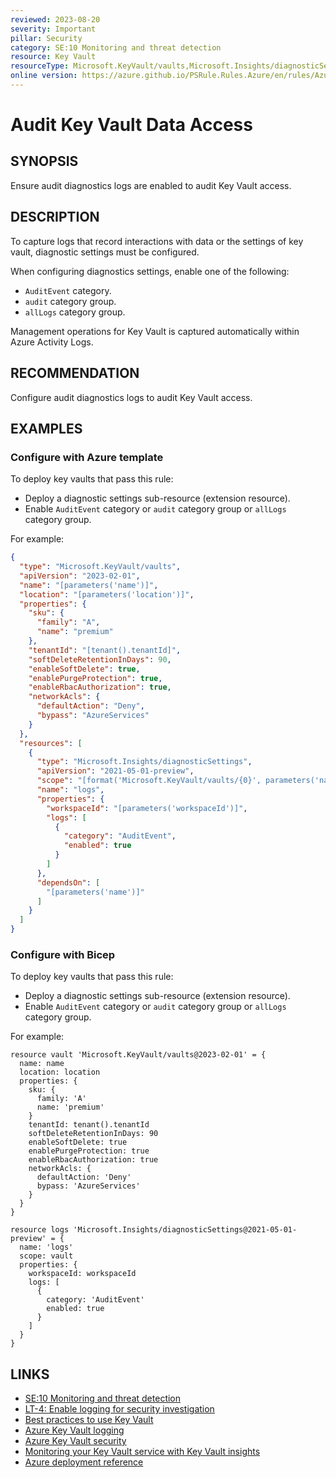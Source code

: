 ```yaml
---
reviewed: 2023-08-20
severity: Important
pillar: Security
category: SE:10 Monitoring and threat detection
resource: Key Vault
resourceType: Microsoft.KeyVault/vaults,Microsoft.Insights/diagnosticSettings
online version: https://azure.github.io/PSRule.Rules.Azure/en/rules/Azure.KeyVault.Logs/
---
```


# Audit Key Vault Data Access

## SYNOPSIS

Ensure audit diagnostics logs are enabled to audit Key Vault access.

## DESCRIPTION

To capture logs that record interactions with data or the settings of key vault, diagnostic settings must be configured.

When configuring diagnostics settings, enable one of the following:

- `AuditEvent` category.
- `audit` category group.
- `allLogs` category group.

Management operations for Key Vault is captured automatically within Azure Activity Logs.

## RECOMMENDATION

Configure audit diagnostics logs to audit Key Vault access.

## EXAMPLES

### Configure with Azure template

To deploy key vaults that pass this rule:

- Deploy a diagnostic settings sub-resource (extension resource).
- Enable `AuditEvent` category or `audit` category group or `allLogs` category group.

For example:

```json
{
  "type": "Microsoft.KeyVault/vaults",
  "apiVersion": "2023-02-01",
  "name": "[parameters('name')]",
  "location": "[parameters('location')]",
  "properties": {
    "sku": {
      "family": "A",
      "name": "premium"
    },
    "tenantId": "[tenant().tenantId]",
    "softDeleteRetentionInDays": 90,
    "enableSoftDelete": true,
    "enablePurgeProtection": true,
    "enableRbacAuthorization": true,
    "networkAcls": {
      "defaultAction": "Deny",
      "bypass": "AzureServices"
    }
  },
  "resources": [
    {
      "type": "Microsoft.Insights/diagnosticSettings",
      "apiVersion": "2021-05-01-preview",
      "scope": "[format('Microsoft.KeyVault/vaults/{0}', parameters('name'))]",
      "name": "logs",
      "properties": {
        "workspaceId": "[parameters('workspaceId')]",
        "logs": [
          {
            "category": "AuditEvent",
            "enabled": true
          }
        ]
      },
      "dependsOn": [
        "[parameters('name')]"
      ]
    }
  ]
}
```

### Configure with Bicep

To deploy key vaults that pass this rule:

- Deploy a diagnostic settings sub-resource (extension resource).
- Enable `AuditEvent` category or `audit` category group or `allLogs` category group.

For example:

```bicep
resource vault 'Microsoft.KeyVault/vaults@2023-02-01' = {
  name: name
  location: location
  properties: {
    sku: {
      family: 'A'
      name: 'premium'
    }
    tenantId: tenant().tenantId
    softDeleteRetentionInDays: 90
    enableSoftDelete: true
    enablePurgeProtection: true
    enableRbacAuthorization: true
    networkAcls: {
      defaultAction: 'Deny'
      bypass: 'AzureServices'
    }
  }
}

resource logs 'Microsoft.Insights/diagnosticSettings@2021-05-01-preview' = {
  name: 'logs'
  scope: vault
  properties: {
    workspaceId: workspaceId
    logs: [
      {
        category: 'AuditEvent'
        enabled: true
      }
    ]
  }
}
```

## LINKS

- [SE:10 Monitoring and threat detection](https://learn.microsoft.com/azure/well-architected/security/monitor-threats)
- [LT-4: Enable logging for security investigation](https://learn.microsoft.com/security/benchmark/azure/baselines/key-vault-security-baseline#lt-4-enable-logging-for-security-investigation)
- [Best practices to use Key Vault](https://learn.microsoft.com/azure/key-vault/general/best-practices)
- [Azure Key Vault logging](https://learn.microsoft.com/azure/key-vault/general/logging)
- [Azure Key Vault security](https://learn.microsoft.com/azure/key-vault/general/security-features#logging-and-monitoring)
- [Monitoring your Key Vault service with Key Vault insights](https://learn.microsoft.com/azure/key-vault/key-vault-insights-overview)
- [Azure deployment reference](https://learn.microsoft.com/azure/templates/microsoft.insights/diagnosticsettings)
